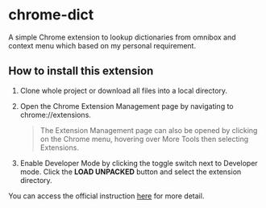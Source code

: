 # chrome-dict

A simple Chrome extension to lookup dictionaries from omnibox and context menu which based on my personal requirement.

## How to install this extension

1. Clone whole project or download all files into a local directory.

2. Open the Chrome Extension Management page by navigating to chrome://extensions.

    >The Extension Management page can also be opened by clicking on the Chrome menu, hovering over More Tools then selecting Extensions.

3. Enable Developer Mode by clicking the toggle switch next to Developer mode.
Click the **LOAD UNPACKED** button and select the extension directory.

You can access the official instruction [here](https://developer.chrome.com/extensions/getstarted "here") for more detail. 
